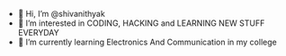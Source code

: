 - 👋 Hi, I’m @shivanithyak
- 👀 I’m interested in CODING, HACKING and LEARNING NEW STUFF EVERYDAY
- 🌱 I’m currently learning Electronics And Communication in my college


<!---
I have just begun to learn a lot of coding and github for building websites. It's late, but better late than never....
--->
